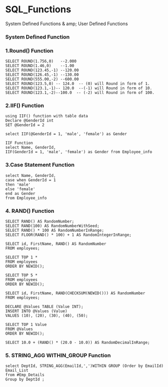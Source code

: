 # SQL_Functions
System Defined Functions & amp; User Defined Functions
<h3>System Defined Function</h3>
<h3>1.Round() Function</h3>


```
SELECT ROUND(1.756,0)   --2.000
SELECT ROUND(1.46,0)    --1.00
SELECT ROUND(123.45,-1) --120.00
SELECT ROUND(126.45,-1) --130.00
SELECT ROUND(555.00,-2) --600.00
SELECT ROUND(123.5,0) -- 124.0  -- (0) will Round in form of 1.
SELECT ROUND(123.1,-1)-- 120.0  --(-1) will Round in form of 10.
SELECT ROUND(123.1,-2)--100.0  -- (-2) will Round in form of 100. 

```

<h3>2.IIF() Function</h3>

```
using IIF() function with table data
Declare @GenderId int
SET @GenderId = 2

select IIF(@GenderId = 1, 'male', 'female') as Gender

IIF Function
select Name, GenderId,
IIF(GenderId = 1, 'male', 'female') as Gender from Employee_info

```
<h3>3.Case Statement Function</h3>

  ```
select Name, GenderId,
case when GenderId = 1
then 'male'
else 'female'
end as Gender
from Employee_info
```
<h3>4. RAND() Function</h3>

```
SELECT RAND() AS RandomNumber;
SELECT RAND(100) AS RandomNumberWithSeed;
SELECT RAND() * 100 AS RandomNumberInRange;
SELECT FLOOR(RAND() * 100) + 1 AS RandomIntegerInRange;

SELECT id, FirstName, RAND() AS RandomNumber
FROM employees;

SELECT TOP 1 *
FROM employees
ORDER BY NEWID();

SELECT TOP 5 *
FROM employees
ORDER BY NEWID();

SELECT id, FirstName, RAND(CHECKSUM(NEWID())) AS RandomNumber
FROM employees;

DECLARE @Values TABLE (Value INT);
INSERT INTO @Values (Value)
VALUES (10), (20), (30), (40), (50);

SELECT TOP 1 Value
FROM @Values
ORDER BY NEWID();

SELECT 10.0 + (RAND() * (20.0 - 10.0)) AS RandomDecimalInRange;
```

<h3>5. STRING_AGG WITHIN_GROUP Function</h3>

 ```
select DeptId, STRING_AGG(EmailId,',')WITHIN GROUP (Order by EmailId) Email_List
from #Emp_Details
Group by DeptId ;
```
